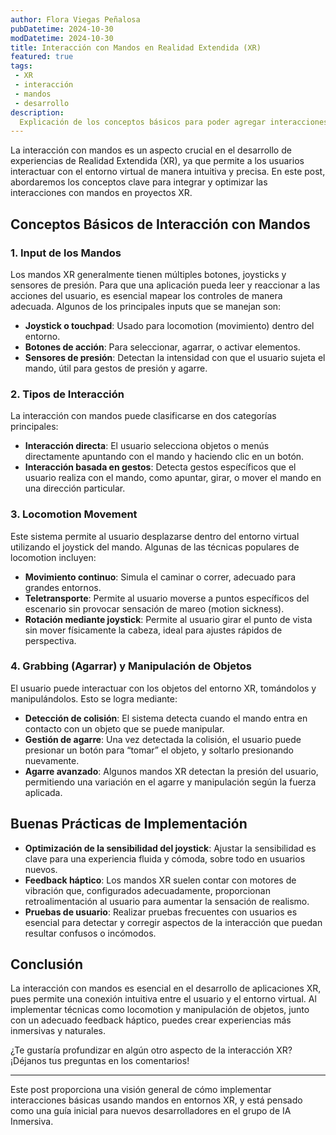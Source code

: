 ```yaml
---
author: Flora Viegas Peñalosa
pubDatetime: 2024-10-30
modDatetime: 2024-10-30
title: Interacción con Mandos en Realidad Extendida (XR)
featured: true
tags:
 - XR
 - interacción
 - mandos
 - desarrollo
description:
  Explicación de los conceptos básicos para poder agregar interacciones con mandos a nuestra escena en Unity.
---
```


La interacción con mandos es un aspecto crucial en el desarrollo de experiencias de Realidad Extendida (XR), ya que permite a los usuarios interactuar con el entorno virtual de manera intuitiva y precisa. En este post, abordaremos los conceptos clave para integrar y optimizar las interacciones con mandos en proyectos XR.

## Conceptos Básicos de Interacción con Mandos

### 1. **Input de los Mandos**
   Los mandos XR generalmente tienen múltiples botones, joysticks y sensores de presión. Para que una aplicación pueda leer y reaccionar a las acciones del usuario, es esencial mapear los controles de manera adecuada. Algunos de los principales inputs que se manejan son:
   - **Joystick o touchpad**: Usado para locomotion (movimiento) dentro del entorno.
   - **Botones de acción**: Para seleccionar, agarrar, o activar elementos.
   - **Sensores de presión**: Detectan la intensidad con que el usuario sujeta el mando, útil para gestos de presión y agarre.

### 2. **Tipos de Interacción**

   La interacción con mandos puede clasificarse en dos categorías principales:

   - **Interacción directa**: El usuario selecciona objetos o menús directamente apuntando con el mando y haciendo clic en un botón.
   - **Interacción basada en gestos**: Detecta gestos específicos que el usuario realiza con el mando, como apuntar, girar, o mover el mando en una dirección particular.

### 3. **Locomotion Movement**
   Este sistema permite al usuario desplazarse dentro del entorno virtual utilizando el joystick del mando. Algunas de las técnicas populares de locomotion incluyen:
   - **Movimiento continuo**: Simula el caminar o correr, adecuado para grandes entornos.
   - **Teletransporte**: Permite al usuario moverse a puntos específicos del escenario sin provocar sensación de mareo (motion sickness).
   - **Rotación mediante joystick**: Permite al usuario girar el punto de vista sin mover físicamente la cabeza, ideal para ajustes rápidos de perspectiva.

### 4. **Grabbing (Agarrar) y Manipulación de Objetos**
   El usuario puede interactuar con los objetos del entorno XR, tomándolos y manipulándolos. Esto se logra mediante:
   - **Detección de colisión**: El sistema detecta cuando el mando entra en contacto con un objeto que se puede manipular.
   - **Gestión de agarre**: Una vez detectada la colisión, el usuario puede presionar un botón para “tomar” el objeto, y soltarlo presionando nuevamente.
   - **Agarre avanzado**: Algunos mandos XR detectan la presión del usuario, permitiendo una variación en el agarre y manipulación según la fuerza aplicada.

## Buenas Prácticas de Implementación

- **Optimización de la sensibilidad del joystick**: Ajustar la sensibilidad es clave para una experiencia fluida y cómoda, sobre todo en usuarios nuevos.
- **Feedback háptico**: Los mandos XR suelen contar con motores de vibración que, configurados adecuadamente, proporcionan retroalimentación al usuario para aumentar la sensación de realismo.
- **Pruebas de usuario**: Realizar pruebas frecuentes con usuarios es esencial para detectar y corregir aspectos de la interacción que puedan resultar confusos o incómodos.

## Conclusión

La interacción con mandos es esencial en el desarrollo de aplicaciones XR, pues permite una conexión intuitiva entre el usuario y el entorno virtual. Al implementar técnicas como locomotion y manipulación de objetos, junto con un adecuado feedback háptico, puedes crear experiencias más inmersivas y naturales.

¿Te gustaría profundizar en algún otro aspecto de la interacción XR? ¡Déjanos tus preguntas en los comentarios!

---

Este post proporciona una visión general de cómo implementar interacciones básicas usando mandos en entornos XR, y está pensado como una guía inicial para nuevos desarrolladores en el grupo de IA Inmersiva. 

